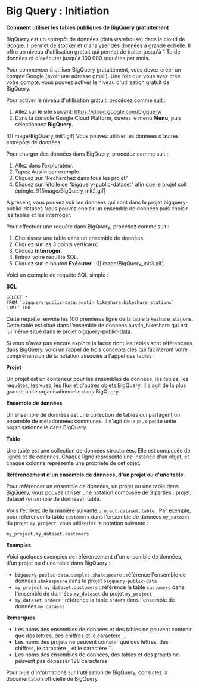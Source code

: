 # Big Query : Initiation

**Comment utiliser les tables publiques de BigQuery gratuitement**

BigQuery est un entrepôt de données (data warehouse)  dans le cloud de Google. Il permet de stocker et d'analyser des données à grande échelle. Il offre un niveau d'utilisation gratuit qui permet de traiter jusqu'à 1 To de données et d'exécuter jusqu'à 100 000 requêtes par mois.

Pour commencer à utiliser BigQuery gratuitement, vous devez créer un compte Google (avoir une adresse gmail). Une fois que vous avez créé votre compte, vous pouvez activer le niveau d'utilisation gratuit de BigQuery.

Pour activer le niveau d'utilisation gratuit, procédez comme suit :

1. Allez sur le site suivant: https://cloud.google.com/bigquery/
2. Dans la console Google Cloud Platform, ouvrez le menu **Menu**, puis sélectionnez **BigQuery**.

!()[image/BigQuery_init1.gif]
Vous pouvez utiliser les données d'autres entrepôts de données.

Pour charger des données dans BigQuery, procédez comme suit :

1. Allez dans l’explorateur.
2. Tapez Austin par exemple.
3. Cliquez sur “Recherchez dans tous les projet”
4. Cliquez sur l’étoile de “bigquery-public-dataset” afin que le projet soit épinglé.
!()[image/BigQuery_init2.gif]

A présent, vous pouvez voir les données qui sont dans le projet bigquery-public-dataset. Vous pouvez choisir un ensemble de données puis choisir les tables et les interroger.

Pour effectuer une requête dans BigQuery, procédez comme suit :

1. Choisissez une table dans un ensemble de données.
2. Cliquez sur les 3 points verticaux.
3. Cliquez **Interroger**.
4. Entrez votre requête SQL.
5. Cliquez sur le bouton **Exécuter**.
!()[image/BigQuery_init3.gif]

Voici un exemple de requête SQL simple :

**SQL**

```
SELECT * 
FROM `bigquery-public-data.austin_bikeshare.bikeshare_stations` 
LIMIT 100

```

Cette requête renvoie les 100 premières ligne de la table bikeshare_stations. Cette table est situé dans l’ensemble de données austin_bikeshare qui est lui même situé dans le projet bigquery-public-data.

Si vous n'avez pas encore exploré la façon dont les tables sont référencées dans BigQuery, voici un rappel de trois concepts clés qui faciliteront votre compréhension de la notation associée à l'appel des tables :

**Projet**

Un projet est un conteneur pour les ensembles de données, les tables, les requêtes, les vues, les flux et d'autres objets BigQuery. Il s'agit de la plus grande unité organisationnelle dans BigQuery.

**Ensemble de données**

Un ensemble de données est une collection de tables qui partagent un ensemble de métadonnées communes. Il s'agit de la plus petite unité organisationnelle dans BigQuery.

**Table**

Une table est une collection de données structurées. Elle est composée de lignes et de colonnes. Chaque ligne représente une instance d'un objet, et chaque colonne représente une propriété de cet objet.

**Référencement d'un ensemble de données, d'un projet ou d'une table**

Pour référencer un ensemble de données, un projet ou une table dans BigQuery, vous pouvez utiliser une notation composée de 3 parties : projet, dataset (ensemble de données), table.

Vous l’écrivez de la manière suivante:`project.dataset.table` .
Par exemple, pour référencer la table `customers` dans l'ensemble de données `my_dataset` du projet `my_project`, vous utiliseriez la notation suivante :

`my_project.my_dataset.customers`

**Exemples**

Voici quelques exemples de référencement d'un ensemble de données, d'un projet ou d'une table dans BigQuery :

- `bigquery-public-data.samples.shakespeare` : référence l'ensemble de données `shakespeare` dans le projet `bigquery-public-data`
- `my_project.my_dataset.customers` : référence la table `customers` dans l'ensemble de données `my_dataset` du projet `my_project`
- `my_dataset.orders` : référence la table `orders` dans l'ensemble de données `my_dataset`

**Remarques**

- Les noms des ensembles de données et des tables ne peuvent contenir que des lettres, des chiffres et le caractère `_`.
- Les noms des projets ne peuvent contenir que des lettres, des chiffres, le caractère `_` et le caractère ``.
- Les noms des ensembles de données, des tables et des projets ne peuvent pas dépasser 128 caractères.

Pour plus d'informations sur l'utilisation de BigQuery, consultez la documentation officielle de BigQuery.